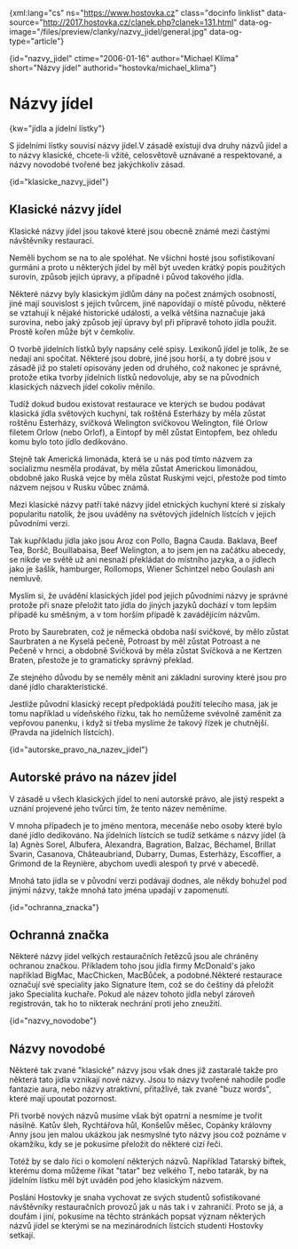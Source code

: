 
{xml:lang="cs" ns="https://www.hostovka.cz" class="docinfo linklist" data-source="http://2017.hostovka.cz/clanek.php?clanek=131.html" data-og-image="/files/preview/clanky/nazvy_jidel/general.jpg" data-og-type="article"}

{id="nazvy\_jidel" ctime="2006-01-16" author="Michael Klíma" short="Názvy jídel" authorid="hostovka/michael\_klima"}

# Názvy jídel

{kw="jídla a jídelní lístky"}

S jídelními lístky souvisí názvy jídel.V zásadě existují dva druhy názvů jídel a to názvy klasické, chcete-li vžité, celosvětově uznávané a respektované, a názvy novodobé tvořené bez jakýchkoliv zásad.

{id="klasicke\_nazvy\_jidel"}

## Klasické názvy jídel

Klasické názvy jídel jsou takové které jsou obecně známé mezi častými návštěvníky restaurací.

Neměli bychom se na to ale spoléhat. Ne všichni hosté jsou sofistikovaní gurmáni a proto u některých jídel by měl být uveden krátký popis použitých surovin, způsob jejich úpravy, a případně i původ takového jídla.

Některé názvy byly klasickým jídlům dány na počest známých osobností, jiné mají souvislost s jejich tvůrcem, jiné napovídají o místě původu, některé se vztahují k nějaké historické události, a velká většina naznačuje jaká surovina, nebo jaký způsob její úpravy byl při přípravě tohoto jídla použit. Prostě kořen může být v čemkoliv.

O tvorbě jídelních lístků byly napsány celé spisy. Lexikonů jídel je tolik, že se nedají ani spočítat. Některé jsou dobré, jiné jsou horší, a ty dobré jsou v zásadě již po staletí opisovány jeden od druhého, což nakonec je správné, protože etika tvorby jídelních lístků nedovoluje, aby se na původních klasických názvech jídel cokoliv měnilo.

Tudíž dokud budou existovat restaurace ve kterých se budou podávat klasická jídla světových kuchyní, tak roštěná Esterházy by měla zůstat roštěnu Esterházy, svíčková Welington svíčkovou Welington, filé Orlow filetem Orlow (nebo Orlof), a Eintopf by měl zůstat Eintopfem, bez ohledu komu bylo toto jídlo dedikováno.

Stejně tak Americká limonáda, která se u nás pod tímto názvem za socializmu nesměla prodávat, by měla zůstat Americkou limonádou, obdobně jako Ruská vejce by měla zůstat Ruskými vejci, přestože pod tímto názvem nejsou v Rusku vůbec známá.

Mezi klasické názvy patří také názvy jídel etnických kuchyní které si získaly popularitu natolik, že jsou uváděny na světových jídelních lístcích v jejich původními verzi.

Tak kupříkladu jídla jako jsou Aroz con Pollo, Bagna Cauda. Baklava, Beef Tea, Boršč, Bouillabaisa, Beef Welington, a to jsem jen na začátku abecedy, se nikde ve světě už ani nesnaží překládat do místního jazyka, a o jídlech jako je šašlik, hamburger, Rollomops, Wiener Schintzel nebo Goulash ani nemluvě.

Myslím si, že uvádění klasických jídel pod jejich původními názvy je správné protože při snaze přeložit tato jídla do jiných jazyků dochází v tom lepším případě ku směšným, a v tom horším případě k zavádějícím názvům.

Proto by Saurebraten, což je německá obdoba naší svíčkové, by mělo zůstat Saurbraten a ne Kyselá pečeně, Potroast by měl zůstat Potroast a ne Pečeně v hrnci, a obdobně Svíčková by měla zůstat Svíčková a ne Kertzen Braten, přestože je to gramaticky správný překlad.

Ze stejného důvodu by se neměly měnit ani základní suroviny které jsou pro dané jídlo charakteristické.

Jestliže původní klasický recept předpokládá použití telecího masa, jak je tomu například u vídeňského řízku, tak ho nemůžeme svévolně zaměnit za vepřovou panenku, i když si třeba myslíme že takový řízek je chutnější. (Pravda na jídelních lístcích).

{id="autorske\_pravo\_na\_nazev\_jidel"}

## Autorské právo na název jídel

V zásadě u všech klasických jídel to není autorské právo, ale jistý respekt a uznání projevené jeho tvůrci tím, že tento název neměníme.

V mnoha případech je to jméno mentora, mecenáše nebo osoby které bylo dané jídlo dedikováno. Na jídelních lístcích se tudíž setkáme s názvy jídel (à la) Agnès Sorel, Albufera, Alexandra, Bagration, Balzac, Béchamel, Brillat Svarin, Casanova, Châteaubriand, Dubarry, Dumas, Esterházy, Escoffier, a Grimond de la Reynière, abychom uvedli alespoň ty prvé v abecedě.

Mnohá tato jídla se v původní verzi podávají dodnes, ale někdy bohužel pod jinými názvy, takže mnohá tato jména upadají v zapomenutí.

{id="ochranna_znacka"}

## Ochranná značka

Některé názvy jídel velkých restauračních řetězců jsou ale chráněny ochranou značkou. Příkladem toho jsou jídla firmy McDonald's jako například BigMac, MacChicken, MacBůček, a podobné.Některé restaurace označují své speciality jako Signature Item, což se do češtiny dá přeložit jako Specialita kuchaře. Pokud ale název tohoto jídla nebyl zároveň registrován, tak ho to nikterak nechrání proti jeho zneužití.

{id="nazvy_novodobe"}

## Názvy novodobé

Některé tak zvané "klasické" názvy jsou však dnes již zastaralé takže pro některá tato jídla vznikají nové názvy. Jsou to názvy tvořené nahodile podle fantazie aura, nebo názvy atraktivní, přitažlivé, tak zvané "buzz words", které mají upoutat pozornost.

Při tvorbě nových názvů musíme však být opatrní a nesmíme je tvořit násilně. Katův šleh, Rychtářova hůl, Konšelův měšec, Copánky královny Anny jsou jen malou ukázkou jak nesmyslné tyto názvy jsou což poznáme v okamžiku, kdy se je pokusíme přeložit do některé cizí řeči.

Totéž by se dalo říci o komolení některých názvů. Například Tatarský biftek, kterému doma můžeme říkat "tatar" bez velkého T, nebo tatarák, by na jídelním lístku měl být uváděn pod jeho klasickým názvem.

Poslání Hostovky je snaha vychovat ze svých studentů sofistikované návštěvníky restauračních provozů jak u nás tak i v zahraničí. Proto se já, a doufám i jiní, pokusíme na těchto stránkách popsat význam některých názvů jídel se kterými se na mezinárodních lístcích studenti Hostovky setkají.

